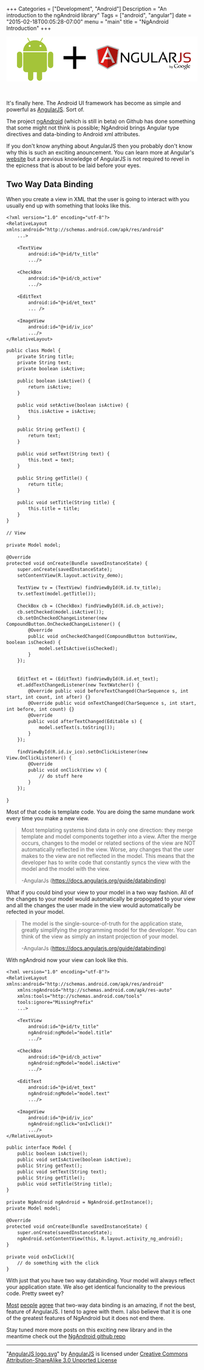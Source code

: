 +++
Categories = ["Development", "Android"]
Description = "An introduction to the ngAndroid library"
Tags = ["android", "angular"]
date = "2015-02-18T00:05:28-07:00"
menu = "main"
title = "NgAndroid Introduction"
+++

![Screenshot of stripes](/images/ngandroid.png)

<br>

It's finally here. The Android UI framework has become as simple and powerful as [AngularJS](https://angularjs.org/). Sort of. 

The project [ngAndroid](https://github.com/davityle/ngAndroid) (which is still in beta) on Github has done something that some might not think is possible; NgAndroid brings Angular type directives and data-binding to Android xml attributes. 

If you don't know anything about AngularJS then you probably don't know why this is such an exciting anouncement. You can learn more at Angular's 
[website](https://angularjs.org/) but a previous knowledge of AngularJS is not required to revel in the epicness that is about to be laid before your eyes. 


## Two Way Data Binding

When you create a view in XML that the user is going to interact with you usually end up with something that looks like this.
```
<?xml version="1.0" encoding="utf-8"?>
<RelativeLayout xmlns:android="http://schemas.android.com/apk/res/android"
    ...>

    <TextView
        android:id="@+id/tv_title"
        .../>

    <CheckBox
        android:id="@+id/cb_active"
        .../>

    <EditText
        android:id="@+id/et_text"
        ... />

    <ImageView
        android:id="@+id/iv_ico"
        .../>
</RelativeLayout>
```
```
public class Model {
    private String title;
    private String text;
    private boolean isActive;

    public boolean isActive() {
        return isActive;
    }

    public void setActive(boolean isActive) {
        this.isActive = isActive;
    }

    public String getText() {
        return text;
    }

    public void setText(String text) {
        this.text = text;
    }

    public String getTitle() {
        return title;
    }

    public void setTitle(String title) {
        this.title = title;
    }
}

// View

private Model model;

@Override
protected void onCreate(Bundle savedInstanceState) {
    super.onCreate(savedInstanceState);
    setContentView(R.layout.activity_demo);

    TextView tv = (TextView) findViewById(R.id.tv_title);
    tv.setText(model.getTitle());

    CheckBox cb = (CheckBox) findViewById(R.id.cb_active);
    cb.setChecked(model.isActive());
    cb.setOnCheckedChangeListener(new CompoundButton.OnCheckedChangeListener() {
        @Override
        public void onCheckedChanged(CompoundButton buttonView, boolean isChecked) {
            model.setIsActive(isChecked);
        }
    });


    EditText et = (EditText) findViewById(R.id.et_text);
    et.addTextChangedListener(new TextWatcher() {
        @Override public void beforeTextChanged(CharSequence s, int start, int count, int after) {}
        @Override public void onTextChanged(CharSequence s, int start, int before, int count) {}
        @Override
        public void afterTextChanged(Editable s) {
            model.setText(s.toString());
        }
    });

    findViewById(R.id.iv_ico).setOnClickListener(new View.OnClickListener() {
        @Override
        public void onClick(View v) {
            // do stuff here
        }
    });

}
```

Most of that code is template code. You are doing the same mundane work every time you make a new view. 

>Most templating systems bind data in only one direction: they merge template and model components together into a view. After the merge occurs, changes to the model or related sections of the view are NOT automatically reflected in the view. Worse, any changes that the user makes to the view are not reflected in the model. This means that the developer has to write code that constantly syncs the view with the model and the model with the view.
>
> -AngularJs 
>(https://docs.angularjs.org/guide/databinding)

What if you could bind your view to your model in a two way fashion. All of the changes to your model would automatically be propogated to your view and all the changes the user made in the view would automatically be refected in your model.

>The model is the single-source-of-truth for the application state, greatly simplifying the programming model for the developer. You can think of the view as simply an instant projection of your model.
>
> -AngularJs 
>(https://docs.angularjs.org/guide/databinding)

With ngAndroid now your view can look like this.
```
<?xml version="1.0" encoding="utf-8"?>
<RelativeLayout xmlns:android="http://schemas.android.com/apk/res/android"
    xmlns:ngAndroid="http://schemas.android.com/apk/res-auto"
    xmlns:tools="http://schemas.android.com/tools"
    tools:ignore="MissingPrefix"
    ...>

    <TextView
        android:id="@+id/tv_title"
        ngAndroid:ngModel="model.title"
        .../>

    <CheckBox
        android:id="@+id/cb_active"
        ngAndroid:ngModel="model.isActive"
        .../>

    <EditText
        android:id="@+id/et_text"
        ngAndroid:ngModel="model.text"
        .../>

    <ImageView
        android:id="@+id/iv_ico"
        ngAndroid:ngClick="onIvClick()"
        .../>
</RelativeLayout>
```
```
public interface Model {
    public boolean isActive();
    public void setIsActive(boolean isActive);
    public String getText();
    public void setText(String text);
    public String getTitle();
    public void setTitle(String title);
}

private NgAndroid ngAndroid = NgAndroid.getInstance();
private Model model;

@Override
protected void onCreate(Bundle savedInstanceState) {
    super.onCreate(savedInstanceState);
    ngAndroid.setContentView(this, R.layout.activity_ng_android);
}

private void onIvClick(){
    // do something with the click
}
```
With just that you have two way databinding. Your model will always reflect your application state. We also get identical funcionality to the previous code. Pretty sweet ey? 


[Most](http://www.wintellect.com/devcenter/jlikness/10-reasons-web-developers-should-learn-angularjs) [people](http://code.tutsplus.com/tutorials/5-awesome-angularjs-features--net-25651) [agree](http://anandmanisankar.com/posts/angularjs-best-parts/) that two-way data binding is an amazing, if not the best, feature of AngularJS. I tend to agree with them. I also believe that it is one of the greatest features of NgAndroid but it does not end there.

Stay tuned more more posts on this exciting new library and in the meantime check out the [NgAndroid github repo](https://github.com/davityle/ngAndroid)


---
"[AngularJS logo.svg](https://github.com/angular/angular.js/tree/master/images/logo)" by [AngularJS](https://angularjs.org/) is licensed under <a rel="nofollow" class="external text" href="http://creativecommons.org/licenses/by-sa/3.0/">Creative Commons Attribution-ShareAlike 3.0 Unported License</a>
